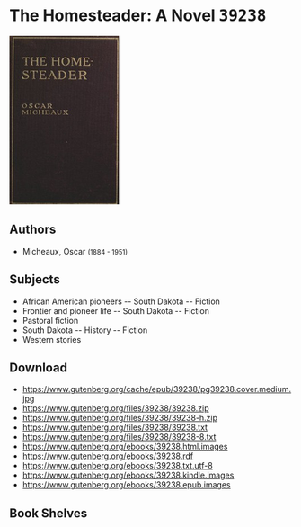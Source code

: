 # The Homesteader: A Novel <kbd>39238</kbd>

![](./cover.medium.jpg "")

## Authors


 - Micheaux, Oscar <small>(1884 - 1951)</small>

## Subjects


 - African American pioneers -- South Dakota -- Fiction
 - Frontier and pioneer life -- South Dakota -- Fiction
 - Pastoral fiction
 - South Dakota -- History -- Fiction
 - Western stories

## Download


 - https://www.gutenberg.org/cache/epub/39238/pg39238.cover.medium.jpg
 - https://www.gutenberg.org/files/39238/39238.zip
 - https://www.gutenberg.org/files/39238/39238-h.zip
 - https://www.gutenberg.org/files/39238/39238.txt
 - https://www.gutenberg.org/files/39238/39238-8.txt
 - https://www.gutenberg.org/ebooks/39238.html.images
 - https://www.gutenberg.org/ebooks/39238.rdf
 - https://www.gutenberg.org/ebooks/39238.txt.utf-8
 - https://www.gutenberg.org/ebooks/39238.kindle.images
 - https://www.gutenberg.org/ebooks/39238.epub.images

## Book Shelves


